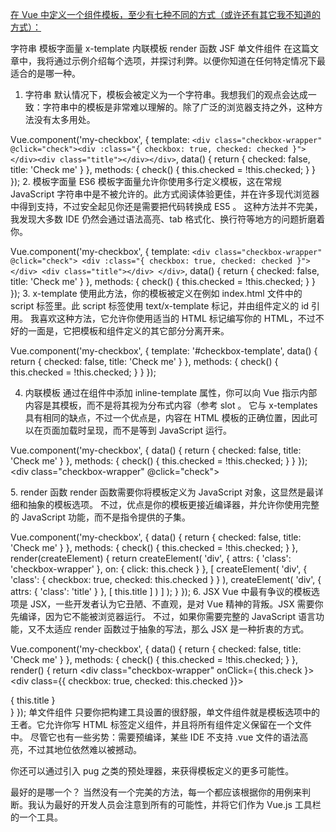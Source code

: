 
[在 Vue 中定义一个组件模板，至少有七种不同的方式（或许还有其它我不知道的方式）：](https://learnku.com/articles/4382/seven-ways-to-define-a-component-template-by-vuejs)

字符串
模板字面量
x-template
内联模板
render 函数
JSF
单文件组件
在这篇文章中，我将通过示例介绍每个选项，并探讨利弊。以便你知道在任何特定情况下最适合的是哪一种。

1. 字符串
默认情况下，模板会被定义为一个字符串。我想我们的观点会达成一致：字符串中的模板是非常难以理解的。除了广泛的浏览器支持之外，这种方法没有太多用处。

Vue.component('my-checkbox', {
    template: `<div class="checkbox-wrapper" @click="check"><div :class="{ checkbox: true, checked: checked }"></div><div class="title"></div></div>`,
    data() {
        return { checked: false, title: 'Check me' }
    },
    methods: {
        check() { this.checked = !this.checked; }
    }
});
2. 模板字面量
ES6 模板字面量允许你使用多行定义模板，这在常规 JavaScript 字符串中是不被允许的。此方式阅读体验更佳，并在许多现代浏览器中得到支持，不过安全起见你还是需要把代码转换成 ES5 。
这种方法并不完美，我发现大多数 IDE 仍然会通过语法高亮、tab 格式化、换行符等地方的问题折磨着你。

Vue.component('my-checkbox', {
    template: `<div class="checkbox-wrapper" @click="check">
                            <div :class="{ checkbox: true, checked: checked }"></div>
                            <div class="title"></div>
                        </div>`,
    data() {
        return { checked: false, title: 'Check me' }
    },
    methods: {
        check() { this.checked = !this.checked; }
    }
});
3. x-template
使用此方法，你的模板被定义在例如 index.html 文件中的 script 标签里。此 script 标签使用 text/x-template 标记，并由组件定义的 id 引用。
我喜欢这种方法，它允许你使用适当的 HTML 标记编写你的 HTML，不过不好的一面是，它把模板和组件定义的其它部分分离开来。

Vue.component('my-checkbox', {
    template: '#checkbox-template',
    data() {
        return { checked: false, title: 'Check me' }
    },
    methods: {
        check() { this.checked = !this.checked; }
    }
});
<script type="text/x-template" id="checkbox-template">
    <div class="checkbox-wrapper" @click="check">
        <div :class="{ checkbox: true, checked: checked }"></div>
        <div class="title"></div>
    </div>
</script>
4. 内联模板
通过在组件中添加 inline-template 属性，你可以向 Vue 指示内部内容是其模板，而不是将其视为分布式内容（参考 slot 。
它与 x-templates 具有相同的缺点，不过一个优点是，内容在 HTML 模板的正确位置，因此可以在页面加载时呈现，而不是等到 JavaScript 运行。

Vue.component('my-checkbox', {
    data() {
        return { checked: false, title: 'Check me' }
    },
    methods: {
        check() { this.checked = !this.checked; }
    }
});
<my-checkbox inline-template>
    <div class="checkbox-wrapper" @click="check">
        <div :class="{ checkbox: true, checked: checked }"></div>
        <div class="title"></div>
    </div>
</my-checkbox>
5. render 函数
render 函数需要你将模板定义为 JavaScript 对象，这显然是最详细和抽象的模板选项。
不过，优点是你的模板更接近编译器，并允许你使用完整的 JavaScript 功能，而不是指令提供的子集。

Vue.component('my-checkbox', {
    data() {
        return { checked: false, title: 'Check me' }
    },
    methods: {
        check() { this.checked = !this.checked; }
    },
    render(createElement) {
        return createElement(
            'div',
            {
                    attrs: {
                        'class': 'checkbox-wrapper'
                    },
                    on: {
                        click: this.check
                    }
            },
            [
                createElement(
                'div',
                {
                    'class': {
                        checkbox: true,
                        checked: this.checked
                    }
                }
                ),
                createElement(
                'div',
                {
                    attrs: {
                    'class': 'title'
                    }
                },
                [ this.title ]
                )
            ]
        );
    }
});
6. JSX
Vue 中最有争议的模板选项是 JSX，一些开发者认为它丑陋、不直观，是对 Vue 精神的背叛。JSX 需要你先编译，因为它不能被浏览器运行。
不过，如果你需要完整的 JavaScript 语言功能，又不太适应 render 函数过于抽象的写法，那么 JSX 是一种折衷的方式。

Vue.component('my-checkbox', {
    data() {
        return { checked: false, title: 'Check me' }
    },
    methods: {
        check() { this.checked = !this.checked; }
    },
    render() {
        return <div class="checkbox-wrapper" onClick={ this.check }>
                 <div class={{ checkbox: true, checked: this.checked }}></div>
                 <div class="title">{ this.title }</div>
               </div>
    }
});
单文件组件
只要你把构建工具设置的很舒服，单文件组件就是模板选项中的王者。它允许你写 HTML 标签定义组件，并且将所有组件定义保留在一个文件中。
尽管它也有一些劣势：需要预编译，某些 IDE 不支持 .vue 文件的语法高亮，不过其地位依然难以被撼动。

<template>
  <div class="checkbox-wrapper" @click="check">
    <div :class="{ checkbox: true, checked: checked }"></div>
    <div class="title"></div>
  </div>
</template>
<script>
  export default {
    data() {
      return { checked: false, title: 'Check me' }
    },
    methods: {
      check() { this.checked = !this.checked; }
    }
  }
</script>
你还可以通过引入 pug 之类的预处理器，来获得模板定义的更多可能性。

最好的是哪一个？
当然没有一个完美的方法，每一个都应该根据你的用例来判断。我认为最好的开发人员会注意到所有的可能性，并将它们作为 Vue.js 工具栏的一个工具。
